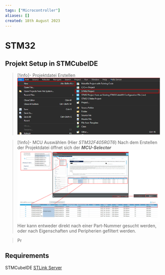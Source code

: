 ```yaml
---
tags: ["Microcontroller"]
aliases: []
created: 18th August 2023
---
```


# STM32

## Projekt Setup in STMCubeIDE

> [!info]- Projektdatei Erstellen
![](assets/CreateNewProjSTM32.png)

> [!info]- MCU Auswählen (Hier *STM32F405RGT6*)
> Nach dem Erstellen der Projektdatei öffnet sich der ***MCU-Selector***
> ![](assets/Pasted%20image%2020240213150203.png)
> Hier kann entweder direkt nach einer Part-Nummer gesucht werden, oder nach Eigenschaften und Peripherien gefiltert werden.

> Pr

## Requirements

STMCubeIDE
[STLink Server](https://www.st.com/en/development-tools/st-link-server.html)

